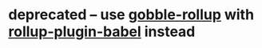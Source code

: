 # deprecated – use [gobble-rollup](https://github.com/gobblejs/gobble-rollup) with [rollup-plugin-babel](https://github.com/rollup/rollup-plugin-babel) instead
